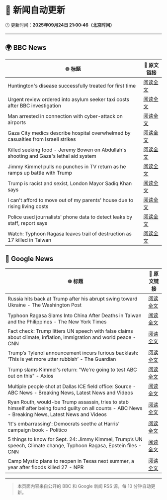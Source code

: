 # 🧠 新闻自动更新

🕒 更新时间：**2025年09月24日 21:00:46（北京时间）**

---

## 🌍 BBC News

| 🌐 标题 | 🔗 原文链接 |
|--------|-------------|
| Huntington's disease successfully treated for first time | [阅读全文](https://www.bbc.com/news/articles/cevz13xkxpro?at_medium=RSS&at_campaign=rss) |
| Urgent review ordered into asylum seeker taxi costs after BBC investigation | [阅读全文](https://www.bbc.com/news/articles/cx2j3regpdno?at_medium=RSS&at_campaign=rss) |
| Man arrested in connection with cyber-attack on airports | [阅读全文](https://www.bbc.com/news/articles/c62ldxyj431o?at_medium=RSS&at_campaign=rss) |
| Gaza City medics describe hospital overwhelmed by casualties from Israeli strikes | [阅读全文](https://www.bbc.com/news/articles/cgknzk46kz6o?at_medium=RSS&at_campaign=rss) |
| Killed seeking food - Jeremy Bowen on Abdullah's shooting and Gaza's lethal aid system | [阅读全文](https://www.bbc.com/news/articles/c75qr0gk0yqo?at_medium=RSS&at_campaign=rss) |
| Jimmy Kimmel pulls no punches in TV return as he ramps up battle with Trump | [阅读全文](https://www.bbc.com/news/articles/c0r09qdnd4yo?at_medium=RSS&at_campaign=rss) |
| Trump is racist and sexist, London Mayor Sadiq Khan says | [阅读全文](https://www.bbc.com/news/articles/cre53qn8v07o?at_medium=RSS&at_campaign=rss) |
| I can't afford to move out of my parents' house due to rising living costs | [阅读全文](https://www.bbc.com/news/articles/cq65m95gqdjo?at_medium=RSS&at_campaign=rss) |
| Police used journalists' phone data to detect leaks by staff, report says | [阅读全文](https://www.bbc.com/news/articles/c62z5k9kw30o?at_medium=RSS&at_campaign=rss) |
| Watch: Typhoon Ragasa leaves trail of destruction as 17 killed in Taiwan | [阅读全文](https://www.bbc.com/news/videos/c99g71g2evro?at_medium=RSS&at_campaign=rss) |

## 📰 Google News

| 🌐 标题 | 🔗 原文链接 |
|--------|-------------|
| Russia hits back at Trump after his abrupt swing toward Ukraine - The Washington Post | [阅读全文](https://news.google.com/rss/articles/CBMiiAFBVV95cUxOcUNoSVVrT1pMd2lkc3d3SS1wYU9HcXRObVNnUjN3NFdocFByak92dFVfU2ZJZDZacnZ5TVBobDZndzZwT2haeXNRSUI5NEpPY1M4OWpwYW1QaDVzdGdyaWpqQ25lTW8yT1dMRGRHRWpPSUxOMEh2Q1FJZ3F4bmNDMGcwUHBKSmg4?oc=5) |
| Typhoon Ragasa Slams Into China After Deaths in Taiwan and the Philippines - The New York Times | [阅读全文](https://news.google.com/rss/articles/CBMiiAFBVV95cUxOaTdJTjZMTTBLZ0M5cDh3T3hXMFM0dV9ObUJoOXVOcWI2cEY1cnFNVnRLbm9JV2Etd2VqUkhUWjktbTg5U0J6TUZLdzBQYmVIdk5UMlBoNFU2UmdsVDlzWFl6RzRkLUVCVEhhNGZVR2ZVeFhacDBXd1QzeVB1RzVITW01RWt6S1Y2?oc=5) |
| Fact check: Trump litters UN speech with false claims about climate, inflation, immigration and world peace - CNN | [阅读全文](https://news.google.com/rss/articles/CBMifkFVX3lxTE1EM0NpMWh5VER0YTV5Sy1YdnVDQ2gtV0ZrcTgzUGlWY1ZjMGZRSHN3cS1JY2JwY1FkQm5YR2hfRnVwdkNxVkJ1d1E5V1hrODNjek56SE5CVGJ5U1Zyb2hGMDJ1OV9Sc1pfbVl3N0dlemVFaTVQdGFmcWw0SG5ndw?oc=5) |
| Trump’s Tylenol announcement incurs furious backlash: ‘This is yet more utter rubbish’ - The Guardian | [阅读全文](https://news.google.com/rss/articles/CBMikAFBVV95cUxOS1oxQ0lUVXg5QkRJbDhyekJ5Ym5VUmhSMkVfeE83anoyY3RHRXJ2WThSNGJ4WkJzUXR6TGczaWJ1TDJjY0Nta3paNTNudGNxNzlIcjcxa3dkSzRGRGV0aXlVbDJtdmxMTHRZREhRNms2dWFBa21oMTlTa3ZneHdBMlI3dU5mNlk3Qm9nbHRhX3Q?oc=5) |
| Trump slams Kimmel's return: "We're going to test ABC out on this" - Axios | [阅读全文](https://news.google.com/rss/articles/CBMib0FVX3lxTE9HVGd3QVpjWmRhWGpxYk5tWDFaWURvUGZ2dTZjX0Z1T2V2NW1UYU1HTHZ4YzdWN184NDBiNGZWem9CbFVwTUN5Vm9uSHdGWFVfenZXWFM0QTRNdEEyRFFWNlRJUUpOOUxONkM5bnM4SQ?oc=5) |
| Multiple people shot at Dallas ICE field office: Source - ABC News - Breaking News, Latest News and Videos | [阅读全文](https://news.google.com/rss/articles/CBMinAFBVV95cUxNbHNXM1pROWpEOW81bnpuUlR3eWVhN2tMWjhRVGNvSnE1T194X2NnYmwteC1lN2kzX0RwcjhUam5wdm1tZDRKZTJ3ODhOdENoSXNvN3AxT3YyYXJRM0cwS3pFLWt4LXBaZWIzc1hDWnBQSmQ2ajVLaXBnajlNYW5ObjRjSFVRd29lOFRqcS03ZUJYTy1kUXJCZy04UmXSAaIBQVVfeXFMUDNFNzRwdlVBTndVM3EyQThaS2wzUjYxN3o1TERWaUdqdW96NVhaT3BIRDFsbE5SZmNIQ0NnMHB4YVY1a0Jhck9JYzRfOWtYdEtDNG85aXdrN0UwQjZhcXctN3kySGszM2hvN2ZVMFQ2VUxQOThZdkhPaHFGNVZpVnljZEdGcnZONktLTWd0aUEtR0lCM1ZxN1NnSDIwcDRzMXFB?oc=5) |
| Ryan Routh, would-be Trump assassin, tries to stab himself after being found guilty on all counts - ABC News - Breaking News, Latest News and Videos | [阅读全文](https://news.google.com/rss/articles/CBMinAFBVV95cUxOX01BLU5ad3U1RG92Z1RfYXlvS0NHY1g2aG1pZUNac0dwaHdlbEt6T1c4QVNnV1lpZTd1YmJhVUxoN215ZlQ1NUxKUm5FM3Z5dVZTeC16cDNCYnFEdlRTRC1GTkZCNHhDbjFOWVBqS19wUVN3SUozb21NWkdCWllxLXk5T3dmTnFXTF9kQy05TzRJeHlGM0t3N3FqUFHSAaIBQVVfeXFMTVg5NGVHeVdoM3NCTkRxenlPc2p5SURmZklicFNUZy02UGpyM2VxdElQMVEyTmJNV0ZkYlBWX0hKVTFMeXpqYW44djlxRnBEOWx6ZnhkWGFkc092SEhGY2hYTUV2VUIzN0VBSFZWbDBDZG1hZ2hTSDVMbGpKdGpNOUhPckNJWDdsZnVFWlBaTGRXOVRUSG85TTNyZTF6bFJLSXl3?oc=5) |
| 'It's embarrassing': Democrats seethe at Harris' campaign book - Politico | [阅读全文](https://news.google.com/rss/articles/CBMiiwFBVV95cUxOVWpHOTVTbFhvWlJZZWFkekRGNzBkM3ltSjRnLVhaelNvNUF2eDctNGRQT1hWLU1EWkwyU0lrSjd1S3pPalh5aGNTQmZoQ0NGN1FRalNRdTBOalBvMjVhVmZLRlkxNVg4OWI0NWUyU3RpdXZ3NXZwcjlJME5nN3ZxQlVOYWNOaFVJcGdz?oc=5) |
| 5 things to know for Sept. 24: Jimmy Kimmel, Trump’s UN speech, Climate change, Typhoon Ragasa, Epstein files - CNN | [阅读全文](https://news.google.com/rss/articles/CBMi0gFBVV95cUxON01jZFI4enpzUlZwOHp6V20zSzJpRXlZaWc0ZllDQXhFeUcweXNxZVdBbHNXdkNNRFVhYnVzR1pIWVJpdld1a255RGFTRGZVbEF0Y2JFYXAtdVp4enZwaUcwLVItcVQxMVhTUDRxTUdkRHJ4TEkxbWRHTTJ1bERyT2VwbVBZQm9jU1U2S1dCOUVXdEU3Yk44Uy16SzFfTExMZnM3UjBGRUwxNUNrUER4XzlLOHZxeGtSeWJkdE5zZ2xydnRsekxudjFJdUNUaWdWYnc?oc=5) |
| Camp Mystic plans to reopen in Texas next summer, a year after floods killed 27 - NPR | [阅读全文](https://news.google.com/rss/articles/CBMiwAFBVV95cUxNRVhMbHppdUFjN3EyZ2tZVjdQX1BTWll1STQ4VktRZWUtNkw5aXgtbnZnOGhjTUlUSGxGQlpwR1BDNkN1M0pIM3B4cEgyaTFQbG9FQ3lvSFZrZVRWd0NXWDgzQmZGY1JaT2U0YWpidEZ2c0FrQXMtdDRpcWVZczFBNWd5REtubEVZOGN1elVBTUlMNHNFSllIRmxySEltcm1fOTVIMjR1QmlWa1VqYmM0UzYzSEZTbE1EeTk1cWx5Sng?oc=5) |

---
> 本页面内容来自公开的 BBC 和 Google 新闻 RSS 源，每 10 分钟自动更新。